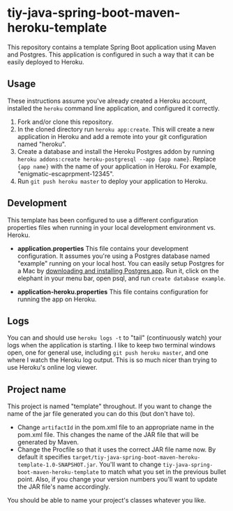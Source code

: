 # tiy-java-spring-boot-maven-heroku-template

This repository contains a template Spring Boot application using Maven and Postgres. This application is configured in such a way that it can be easily deployed to Heroku.

## Usage

These instructions assume you've already created a Heroku account, installed the `heroku` command line application, and configured it correctly.  

1. Fork and/or clone this repository.  
2. In the cloned directory run `heroku app:create`. This will create a new application in Heroku and add a remote into your git configuration named "heroku".
3. Create a database and install the Heroku Postgres addon by running `heroku addons:create heroku-postgresql --app {app name}`. Replace `{app name}` with the name of your application in Heroku. For example, "enigmatic-escaprpment-12345".
4. Run `git push heroku master` to deploy your application to Heroku.

## Development

This template has been configured to use a different configuration properties files when running in your local development environment vs. Heroku. 

 * **application.properties** This file contains your development configuration. It assumes you're using a Postgres database named "example" running on your local host. You can easily setup Postgres for a Mac by [downloading and installing Postgres.app](http://postgresapp.com/). Run it, click on the elephant in your menu bar, open psql, and run `create database example`.
 
 * **application-heroku.properties** This file contains configuration for running the app on Heroku. 

## Logs

You can and should use `heroku logs -t` to "tail" (continuously watch) your logs when the application is starting. I like to keep two terminal windows open, one for general use, including `git push heroku master`, and one where I watch the Heroku log output. This is so much nicer than trying to use Heroku's online log viewer.

## Project name
 
This project is named "template" throughout. If you want to change the name of the jar file generated you can do this (but don't have to).

* Change `artifactId` in the pom.xml file to an appropriate name in the pom.xml file. This changes the name of the JAR file that will be generated by Maven.
* Change the Procfile so that it uses the correct JAR file name now. By default it specifies `target/tiy-java-spring-boot-maven-heroku-template-1.0-SNAPSHOT.jar`. You'll want to change `tiy-java-spring-boot-maven-heroku-template` to match what you set in the previous bullet point. Also, if you change your version numbers you'll want to update the JAR file's name accordingly.

You should be able to name your project's classes whatever you like.   
 